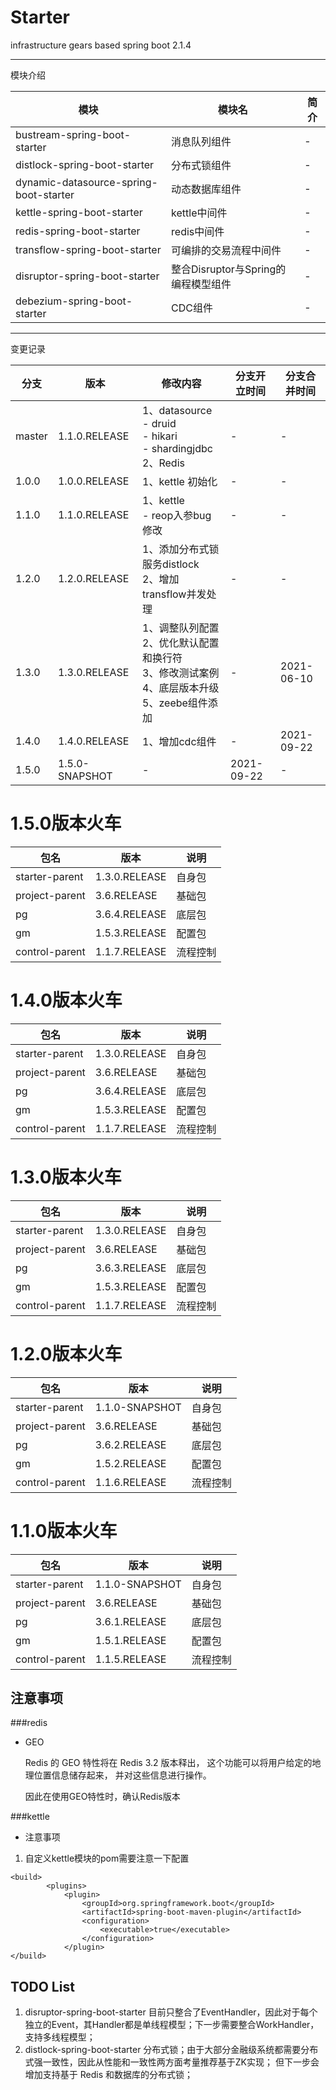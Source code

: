 # Starter
infrastructure gears based spring boot 2.1.4

---
模块介绍

|模块|模块名|简介|
|----|----|----|
|bustream-spring-boot-starter|消息队列组件|-|
|distlock-spring-boot-starter|分布式锁组件|-|
|dynamic-datasource-spring-boot-starter|动态数据库组件|-|
|kettle-spring-boot-starter|kettle中间件|-|
|redis-spring-boot-starter|redis中间件|-|
|transflow-spring-boot-starter|可编排的交易流程中间件|-|
|disruptor-spring-boot-starter|整合Disruptor与Spring的编程模型组件|-|
|debezium-spring-boot-starter|CDC组件|-|



---
变更记录

|分支|版本|修改内容|分支开立时间|分支合并时间|
|----|----|----|----|----|
|master|1.1.0.RELEASE|1、datasource<br>-  druid<br>-  hikari<br>-  shardingjdbc<br>2、Redis|-|-|
|1.0.0|1.0.0.RELEASE|1、kettle 初始化|-|-|
|1.1.0|1.1.0.RELEASE|1、kettle  <br> -   reop入参bug修改|-|-|
|1.2.0|1.2.0.RELEASE|1、添加分布式锁服务distlock<br>2、增加transflow并发处理|-|-|
|1.3.0|1.3.0.RELEASE|1、调整队列配置<br>2、优化默认配置和换行符<br>3、修改测试案例<br>4、底层版本升级<br>5、zeebe组件添加|-|2021-06-10|
|1.4.0|1.4.0.RELEASE|1、增加cdc组件|-|2021-09-22|
|1.5.0|1.5.0-SNAPSHOT|-|2021-09-22|-|

# 1.5.0版本火车

|包名|版本|说明|
|----|----|----|
|starter-parent|1.3.0.RELEASE|自身包|
|project-parent|3.6.RELEASE|基础包|
|pg|3.6.4.RELEASE|底层包|
|gm|1.5.3.RELEASE|配置包|
|control-parent|1.1.7.RELEASE|流程控制|

# 1.4.0版本火车

|包名|版本|说明|
|----|----|----|
|starter-parent|1.3.0.RELEASE|自身包|
|project-parent|3.6.RELEASE|基础包|
|pg|3.6.4.RELEASE|底层包|
|gm|1.5.3.RELEASE|配置包|
|control-parent|1.1.7.RELEASE|流程控制|

# 1.3.0版本火车

|包名|版本|说明|
|----|----|----|
|starter-parent|1.3.0.RELEASE|自身包|
|project-parent|3.6.RELEASE|基础包|
|pg|3.6.3.RELEASE|底层包|
|gm|1.5.3.RELEASE|配置包|
|control-parent|1.1.7.RELEASE|流程控制|

# 1.2.0版本火车

|包名|版本|说明|
|----|----|----|
|starter-parent|1.1.0-SNAPSHOT|自身包|
|project-parent|3.6.RELEASE|基础包|
|pg|3.6.2.RELEASE|底层包|
|gm|1.5.2.RELEASE|配置包|
|control-parent|1.1.6.RELEASE|流程控制|

# 1.1.0版本火车

|包名|版本|说明|
|----|----|----|
|starter-parent|1.1.0-SNAPSHOT|自身包|
|project-parent|3.6.RELEASE|基础包|
|pg|3.6.1.RELEASE|底层包|
|gm|1.5.1.RELEASE|配置包|
|control-parent|1.1.5.RELEASE|流程控制|

## 注意事项

###redis

* GEO

    Redis 的 GEO 特性将在 Redis 3.2 版本释出， 这个功能可以将用户给定的地理位置信息储存起来， 并对这些信息进行操作。
    
    因此在使用GEO特性时，确认Redis版本

###kettle

- 注意事项

1. 自定义kettle模块的pom需要注意一下配置

```text
<build>
        <plugins>
            <plugin>
                <groupId>org.springframework.boot</groupId>
                <artifactId>spring-boot-maven-plugin</artifactId>
                <configuration>
                    <executable>true</executable>
                </configuration>
            </plugin>
</build>
```

## TODO List
1. disruptor-spring-boot-starter 目前只整合了EventHandler，因此对于每个独立的Event，其Handler都是单线程模型；下一步需要整合WorkHandler，支持多线程模型；
2. distlock-spring-boot-starter 分布式锁；由于大部分金融级系统都需要分布式强一致性，因此从性能和一致性两方面考量推荐基于ZK实现；
   但下一步会增加支持基于 Redis 和数据库的分布式锁；